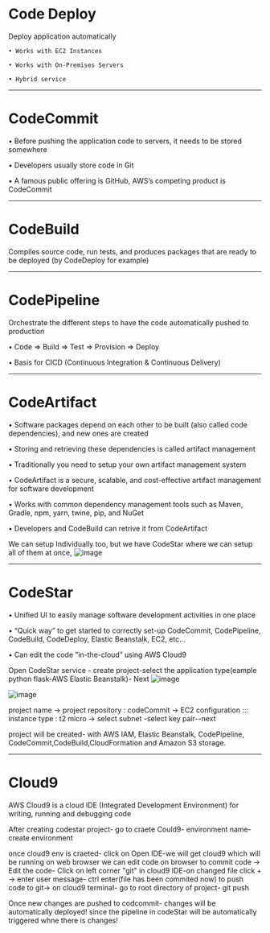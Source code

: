 # Code Deploy

Deploy application automatically

    • Works with EC2 Instances

    • Works with On-Premises Servers

    • Hybrid service
_____________________________________________________________________________________________________________________________________________________________________
# CodeCommit 

• Before pushing the application code to servers, it needs to be stored somewhere

• Developers usually store code in Git

• A famous public offering is GitHub, AWS’s competing product is CodeCommit
_____________________________________________________________________________________________________________________________________________________________________
# CodeBuild

Compiles source code, run tests, and produces packages that are ready to be deployed (by CodeDeploy for example)
_____________________________________________________________________________________________________________________________________________________________________
# CodePipeline

Orchestrate the different steps to have the code automatically pushed to production

• Code => Build => Test => Provision => Deploy

• Basis for CICD (Continuous Integration & Continuous Delivery)
_____________________________________________________________________________________________________________________________________________________________________
# CodeArtifact

• Software packages depend on each other to be built (also called code dependencies), and new ones are created

• Storing and retrieving these dependencies is called artifact management

• Traditionally you need to setup your own artifact management system

• CodeArtifact is a secure, scalable, and cost-effective artifact management for software development

• Works with common dependency management tools such as Maven, Gradle, npm, yarn, twine, pip, and NuGet

• Developers and CodeBuild can retrive it from CodeArtifact

We can setup Individually too, but we have CodeStar where we can setup all of them at once,
![image](https://user-images.githubusercontent.com/107784718/213138269-844923c2-f110-4e0b-b78c-13a8dcb201d2.png)
_____________________________________________________________________________________________________________________________________________________________________
# CodeStar

• Unified UI to easily manage software development activities in one place

• “Quick way” to get started to correctly set-up CodeCommit, CodePipeline, CodeBuild, CodeDeploy, Elastic Beanstalk, EC2, etc...

• Can edit the code ”in-the-cloud” using AWS Cloud9

Open CodeStar service - create project-select the application type(eample python flask-AWS Elastic Beanstalk)- Next
![image](https://user-images.githubusercontent.com/107784718/213131078-a3f70a05-bc12-4dc4-8910-85c2353a0a0d.png)

![image](https://user-images.githubusercontent.com/107784718/213131310-e163fe52-1410-4b45-9750-7679569aed18.png)

project name -> project repository : codeCommit -> EC2 configuration ::: instance type : t2 micro -> select subnet -select key pair--next

project will be created- with AWS IAM, Elastic Beanstalk, CodePipeline, CodeCommit,CodeBuild,CloudFormation and Amazon S3 storage.
_____________________________________________________________________________________________________________________________________________________________________
# Cloud9

AWS Cloud9 is a cloud IDE (Integrated Development Environment) for writing, running and debugging code

After creating codestar project- go to craete Could9- environment name-create environment

once cloud9 env is craeted-
click on Open IDE-we will get cloud9 which will be running on web browser we can edit code on browser
to commit code -> Edit the code- Click on left corner "git" in cloud9 IDE-on changed file click + -> enter user message- ctrl enter(file has been commited now)
to push code to git-> on cloud9 terminal- go to root directory of project- git push

Once new changes are pushed to codcommit- changes will be automatically deployed! since the pipeline in codeStar will be automatically triggered whne there is changes!
